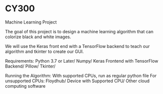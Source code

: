 # CY300
Machine Learning Project

The goal of this project is to design a machine learning algorithm that can
colorize black and white images.

We will use the Keras front end with a TensorFlow backend to teach our algorithm and tkinter to create our GUI.

Requirements: 
Python 3.7 or Later/
Numpy/
Keras Frontend with TensorFlow Backend/
Pillow/
Tkinter/

Running the Algorithm:
With supported CPUs, run as regular python file
For unsupported CPUs:
Floydhub/
Device with Supported CPU/
Other cloud computing software
